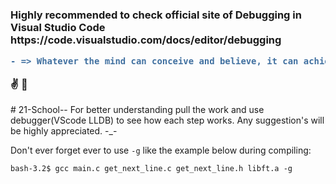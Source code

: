
<h3>
Highly recommended to check official site of Debugging in Visual Studio Code
https://code.visualstudio.com/docs/editor/debugging

```diff
- => Whatever the mind can conceive and believe, it can achieve
```
:v: :raised_hands: 
</h3>
# 21-School--
For better understanding pull the work and use debugger(VScode LLDB)  to see how each step works.
Any suggestion's will be highly appreciated. -_-

Don't ever forget ever to use `-g` like the example below during compiling:

```diff
bash-3.2$ gcc main.c get_next_line.c get_next_line.h libft.a -g
```


